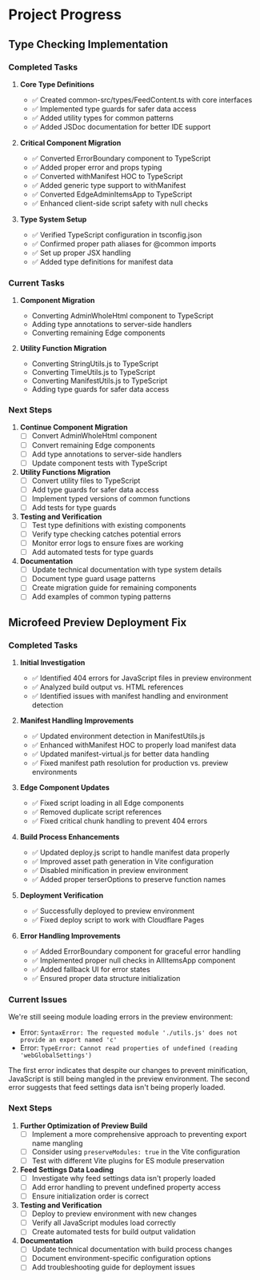 # Project Progress

## Type Checking Implementation

### Completed Tasks

1. **Core Type Definitions**
   - ✅ Created common-src/types/FeedContent.ts with core interfaces
   - ✅ Implemented type guards for safer data access
   - ✅ Added utility types for common patterns
   - ✅ Added JSDoc documentation for better IDE support

2. **Critical Component Migration**
   - ✅ Converted ErrorBoundary component to TypeScript
   - ✅ Added proper error and props typing
   - ✅ Converted withManifest HOC to TypeScript
   - ✅ Added generic type support to withManifest
   - ✅ Converted EdgeAdminItemsApp to TypeScript
   - ✅ Enhanced client-side script safety with null checks

3. **Type System Setup**
   - ✅ Verified TypeScript configuration in tsconfig.json
   - ✅ Confirmed proper path aliases for @common imports
   - ✅ Set up proper JSX handling
   - ✅ Added type definitions for manifest data

### Current Tasks

1. **Component Migration**
   - Converting AdminWholeHtml component to TypeScript
   - Adding type annotations to server-side handlers
   - Converting remaining Edge components

2. **Utility Function Migration**
   - Converting StringUtils.js to TypeScript
   - Converting TimeUtils.js to TypeScript
   - Converting ManifestUtils.js to TypeScript
   - Adding type guards for safer data access

### Next Steps

1. **Continue Component Migration**
   - [ ] Convert AdminWholeHtml component
   - [ ] Convert remaining Edge components
   - [ ] Add type annotations to server-side handlers
   - [ ] Update component tests with TypeScript

2. **Utility Functions Migration**
   - [ ] Convert utility files to TypeScript
   - [ ] Add type guards for safer data access
   - [ ] Implement typed versions of common functions
   - [ ] Add tests for type guards

3. **Testing and Verification**
   - [ ] Test type definitions with existing components
   - [ ] Verify type checking catches potential errors
   - [ ] Monitor error logs to ensure fixes are working
   - [ ] Add automated tests for type guards

4. **Documentation**
   - [ ] Update technical documentation with type system details
   - [ ] Document type guard usage patterns
   - [ ] Create migration guide for remaining components
   - [ ] Add examples of common typing patterns

## Microfeed Preview Deployment Fix

### Completed Tasks

1. **Initial Investigation**
   - ✅ Identified 404 errors for JavaScript files in preview environment
   - ✅ Analyzed build output vs. HTML references
   - ✅ Identified issues with manifest handling and environment detection

2. **Manifest Handling Improvements**
   - ✅ Updated environment detection in ManifestUtils.js
   - ✅ Enhanced withManifest HOC to properly load manifest data
   - ✅ Updated manifest-virtual.js for better data handling
   - ✅ Fixed manifest path resolution for production vs. preview environments

3. **Edge Component Updates**
   - ✅ Fixed script loading in all Edge components
   - ✅ Removed duplicate script references
   - ✅ Fixed critical chunk handling to prevent 404 errors

4. **Build Process Enhancements**
   - ✅ Updated deploy.js script to handle manifest data properly
   - ✅ Improved asset path generation in Vite configuration
   - ✅ Disabled minification in preview environment
   - ✅ Added proper terserOptions to preserve function names

5. **Deployment Verification**
   - ✅ Successfully deployed to preview environment
   - ✅ Fixed deploy script to work with Cloudflare Pages

6. **Error Handling Improvements**
   - ✅ Added ErrorBoundary component for graceful error handling
   - ✅ Implemented proper null checks in AllItemsApp component
   - ✅ Added fallback UI for error states
   - ✅ Ensured proper data structure initialization

### Current Issues

We're still seeing module loading errors in the preview environment:
- Error: `SyntaxError: The requested module './utils.js' does not provide an export named 'c'`
- Error: `TypeError: Cannot read properties of undefined (reading 'webGlobalSettings')`

The first error indicates that despite our changes to prevent minification, JavaScript is still being mangled in the preview environment. The second error suggests that feed settings data isn't being properly loaded.

### Next Steps

1. **Further Optimization of Preview Build**
   - [ ] Implement a more comprehensive approach to preventing export name mangling
   - [ ] Consider using `preserveModules: true` in the Vite configuration
   - [ ] Test with different Vite plugins for ES module preservation

2. **Feed Settings Data Loading**
   - [ ] Investigate why feed settings data isn't properly loaded
   - [ ] Add error handling to prevent undefined property access
   - [ ] Ensure initialization order is correct

3. **Testing and Verification**
   - [ ] Deploy to preview environment with new changes
   - [ ] Verify all JavaScript modules load correctly
   - [ ] Create automated tests for build output validation

4. **Documentation**
   - [ ] Update technical documentation with build process changes
   - [ ] Document environment-specific configuration options
   - [ ] Add troubleshooting guide for deployment issues
